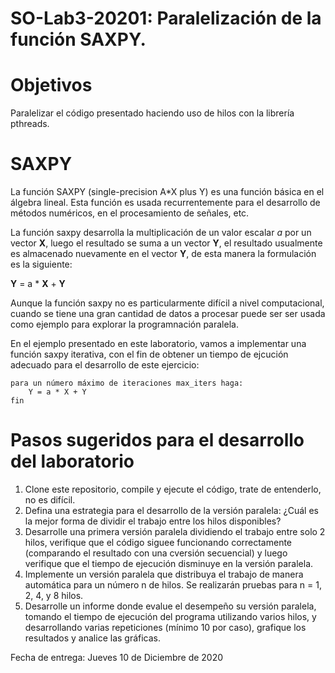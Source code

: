 # SO-Lab3-20201: Paralelización de la función SAXPY.

# Objetivos
Paralelizar el código presentado haciendo uso de hilos con la librería pthreads.

# SAXPY
La función SAXPY (single-precision A\*X plus Y) es una función básica en el álgebra lineal. Esta función es usada recurrentemente para el desarrollo de métodos numéricos, en el procesamiento de señales, etc.

La función saxpy desarrolla la multiplicación de un valor escalar *a* por un vector **X**, luego el resultado se suma a un vector **Y**, el resultado usualmente es almacenado nuevamente en el vector **Y**, de esta manera la formulación es la siguiente:

**Y** = a \* **X** + **Y** 

Aunque la función saxpy no es particularmente difícil a nivel computacional, cuando se tiene una gran cantidad de datos a procesar puede ser ser usada como ejemplo para explorar la programnación paralela.  

En el ejemplo presentado en este laboratorio, vamos a implementar una función saxpy iterativa, con el fin de obtener un tiempo de ejcución adecuado para el desarrollo de este ejercicio:

```
para un número máximo de iteraciones max_iters haga: 
    Y = a * X + Y 
fin
```

# Pasos sugeridos para el desarrollo del laboratorio
1. Clone este repositorio, compile y ejecute el código, trate de entenderlo, no es difícil.
2. Defina una estrategia para el desarrollo de la versión paralela: ¿Cuál es la mejor forma de dividir el trabajo entre los hilos disponibles?
3. Desarrolle una primera versión paralela dividiendo el trabajo entre solo 2 hilos, verifique que el código siguee funcionando correctamente (comparando el resultado con una cversión secuencial) y luego verifique que el tiempo de ejecución disminuye en la versión paralela.
4. Implemente un versión paralela que distribuya el trabajo de manera automática para un número n de hilos. Se realizarán pruebas para n = 1, 2, 4, y 8 hilos.
5. Desarrolle un informe donde evalue el desempeño su versión paralela, tomando el tiempo de ejecución del programa utilizando varios hilos, y desarrollando varias repeticiones (mínimo 10 por caso), grafique los resultados y analice las gráficas.

Fecha de entrega: Jueves 10 de Diciembre de 2020
